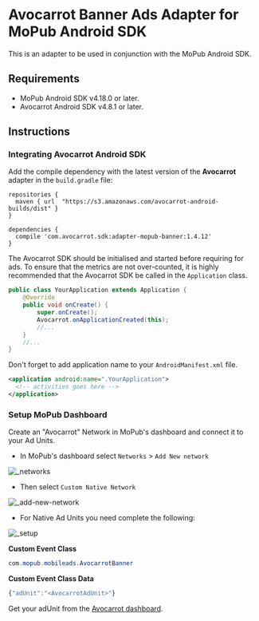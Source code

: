 # Avocarrot Banner Ads Adapter for MoPub Android SDK

This is an adapter to be used in conjunction with the MoPub Android SDK.

## Requirements

* MoPub Android SDK v4.18.0 or later.
* Avocarrot Android SDK v4.8.1 or later.

## Instructions

### Integrating Avocarrot Android SDK

Add the compile dependency with the latest version of the **Avocarrot** adapter in the `build.gradle` file:

```
repositories {
  maven { url  "https://s3.amazonaws.com/avocarrot-android-builds/dist" }
}

dependencies {
  compile 'com.avocarrot.sdk:adapter-mopub-banner:1.4.12'
}
```

The Avocarrot SDK should be initialised and started before requiring for ads. To ensure that the metrics are not over-counted, it is highly recommended
that the Avocarrot SDK be called in the `Application` class.

```java
public class YourApplication extends Application {
    @Override
    public void onCreate() {
        super.onCreate();
        Avocarrot.onApplicationCreated(this);
        //...
    }
    //...
}
```

Don't forget to add application name to your `AndroidManifest.xml` file.

```xml
<application android:name=".YourApplication">
  <!-- activities goes here -->
</application>
```

### Setup MoPub Dashboard

Create an "Avocarrot" Network in MoPub's dashboard and connect it to your Ad Units.

* In MoPub's dashboard select `Networks` > `Add New network`

![_networks](https://cloud.githubusercontent.com/assets/6909699/24693099/a11c06b4-19e4-11e7-8a26-c5b3ba104b6c.png)

* Then select `Custom Native Network`

![_add-new-network](https://cloud.githubusercontent.com/assets/6909699/24693100/a1398f04-19e4-11e7-92a7-a46f3d729aa7.png)

* For Native Ad Units you need complete the following:
  
![_setup](https://cloud.githubusercontent.com/assets/6909699/24693101/a14a981c-19e4-11e7-9559-06d2e54ff5b6.png)

**Custom Event Class**

```java
com.mopub.mobileads.AvocarrotBanner
```

**Custom Event Class Data**

```javascript
{"adUnit":"<AvocarrotAdUnit>"}
```

Get your adUnit from the [Avocarrot dashboard](https://login.avocarrot.com/login).
